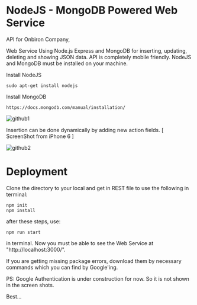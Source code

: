 # NodeJS - MongoDB Powered Web Service

API for Onbiron Company,

Web Service Using Node.js Express and MongoDB for inserting, updating, deleting and showing JSON data.
API is completely mobile friendly. NodeJS and MongoDB must be installed on your machine. 




Install NodeJS
```
sudo apt-get install nodejs
```

Install MongoDB 
```
https://docs.mongodb.com/manual/installation/
```




![github1](https://user-images.githubusercontent.com/29835000/29017685-9e4c8750-7b60-11e7-9055-a4d706804a9b.png)

Insertion can be done dynamically by adding new action fields. [ ScreenShot from iPhone 6 ]

![github2](https://user-images.githubusercontent.com/29835000/29017720-c39f3d2c-7b60-11e7-8780-1036d924bbb8.png)



# Deployment

Clone the directory to your local and get in REST file to use the following in terminal:

```
npm init
npm install
```

after these steps, use:

```
npm run start
```
in terminal. Now you must be able to see the Web Service at "http://localhost:3000/".

If you are getting missing package errors, download them by necessary commands which you can find by Google'ing.

PS: Google Authentication is under construction for now. So it is not shown in the screen shots.

Best...




